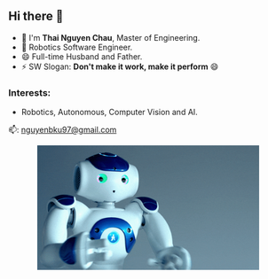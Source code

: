 ## Hi there 👋
- :man: I'm **Thai Nguyen Chau**, Master of Engineering.  
- 🔭 Robotics Software Engineer.  
- 😄 Full-time Husband and Father.  
- ⚡ SW Slogan: **Don't make it work, make it perform** 😄
### Interests:
- Robotics, Autonomous, Computer Vision and AI.   

📫:  nguyenbku97@gmail.com
<p align="center">
  <img src="https://raw.githubusercontent.com/NU-iz-da-fam/NU-iz-da-fam/master/robot.gif" width="400" >
</p>

